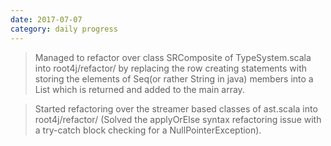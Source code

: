 ```yaml
---
date: 2017-07-07
category: daily progress
---
```


> Managed to refactor over class SRComposite of TypeSystem.scala into root4j/refactor/ by replacing the row creating statements with storing the elements of Seq(or rather String in java) members into a List which is returned and added to the main array.

> Started refactoring over the streamer based classes of ast.scala into root4j/refactor/ (Solved the applyOrElse syntax refactoring issue with a try-catch block checking for a NullPointerException).



